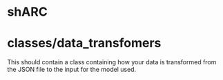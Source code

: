 # shARC


# classes/data_transfomers 

This should contain a class containing how your data is transformed from the JSON file to the input for the model used.